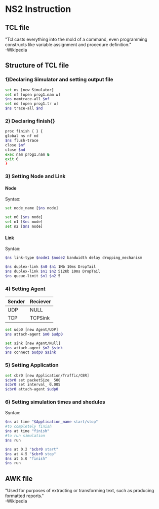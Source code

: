 # NS2 Instruction

## TCL file

"Tcl casts everything into the mold of a command, even programming constructs like variable assignment and procedure definition."<br>-Wikipedia

## Structure of TCL file

### 1)Declaring Simulator and setting output file
```bash
set ns [new Simulator]
set nf [open prog1.nam w]
$ns namtrace-all $nf
set nd [open prog1.tr w]
$ns trace-all $nd
```
### 2) Declaring finish{}
```bash
proc finish { } {
global ns nf nd
$ns flush-trace
close $nf
close $nd
exec nam prog1.nam &
exit 0
}
```

### 3) Setting Node and Link
#### Node
Syntax:
```bash
set node_name [$ns node]
```

```bash
set n0 [$ns node]
set n1 [$ns node]
set n2 [$ns node]
```
#### Link
Syntax:
```bash
$ns link-type $node1 $node2 bandwidth delay dropping_mechanism
```

```bash
$ns duplex-link $n0 $n1 1Mb 10ms DropTail
$ns duplex-link $n1 $n2 512Kb 10ms DropTail
$ns queue-limit $n1 $n2 5
```
### 4) Setting Agent

|Sender|Reciever|
|---|---|
|UDP|NULL|
|TCP|TCPSink|
```bash
set udp0 [new Agent/UDP]
$ns attach-agent $n0 $udp0
```
```bash
set sink [new Agent/Null]
$ns attach-agent $n2 $sink
$ns connect $udp0 $sink
```

### 5) Setting Application
```bash
set cbr0 [new Application/Traffic/CBR]
$cbr0 set packetSize_ 500
$cbr0 set interval_ 0.005
$cbr0 attach-agent $udp0
```

### 6) Setting simulation times and shedules
Syntax:
```bash
$ns at time "$Application_name start/stop"
#to completely finish
$ns at time "finish"
#to run simulation
$ns run
```
```bash
$ns at 0.2 "$cbr0 start"
$ns at 4.5 "$cbr0 stop"
$ns at 5.0 "finish"
$ns run
```


## AWK file

"Used for purposes of extracting or transforming text, such as producing formatted reports."<br>-Wikipedia